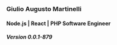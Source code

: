 
### Giulio Augusto Martinelli
#### Node.js | React | PHP Software Engineer
##### Version 0.0.1-879
